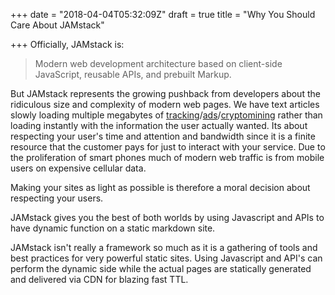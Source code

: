 +++
date = "2018-04-04T05:32:09Z"
draft = true
title = "Why You Should Care About JAMstack"

+++
Officially, JAMstack is:

> Modern web development architecture based on client-side JavaScript, reusable APIs, and prebuilt Markup.

But JAMstack represents the growing pushback from developers about the ridiculous size and complexity of modern web pages. We have text articles slowly loading multiple megabytes of [tracking](https://fieldguide.gizmodo.com/all-the-ways-facebook-tracks-you-that-you-might-not-kno-1795604150)/[ads](https://digiday.com/media/is-this-the-worst-page-on-the-internet/)/[cryptomining](https://arstechnica.com/information-technology/2017/11/sneakier-more-persistent-drive-by-cryptomining-comes-to-a-browser-near-you/) rather than loading instantly with the information the user actually wanted. Its about respecting your user's time and attention and bandwidth since it is a finite resource that the customer pays for just to interact with your service. Due to the proliferation of smart phones much of modern web traffic is from mobile users on expensive cellular data.

Making your sites as light as possible is therefore a moral decision about respecting your users.

JAMstack gives you the best of both worlds by using Javascript and APIs to have dynamic function on a static markdown site.

JAMstack isn't really a framework so much as it is a gathering of tools and best practices for very powerful static sites. Using Javascript and API's can perform the dynamic side while the actual pages are statically generated and delivered via CDN for blazing fast TTL. 